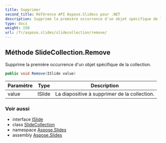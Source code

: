 ```yaml
---
title: Supprimer
second_title: Référence API Aspose.Slidess pour .NET
description: Supprime la première occurrence d'un objet spécifique de la collection.
type: docs
weight: 150
url: /fr/aspose.slides/slidecollection/remove/
---
```


## Méthode SlideCollection.Remove

Supprime la première occurrence d'un objet spécifique de la collection.

```csharp
public void Remove(ISlide value)
```

| Paramètre | Type | Description |
| --- | --- | --- |
| value | ISlide | La diapositive à supprimer de la collection. |

### Voir aussi

* interface [ISlide](../../islide)
* class [SlideCollection](../../slidecollection)
* namespace [Aspose.Slides](../../slidecollection)
* assembly [Aspose.Slides](../../../)

<!-- NE PAS MODIFIER : généré par xmldocmd pour Aspose.Slides.dll -->